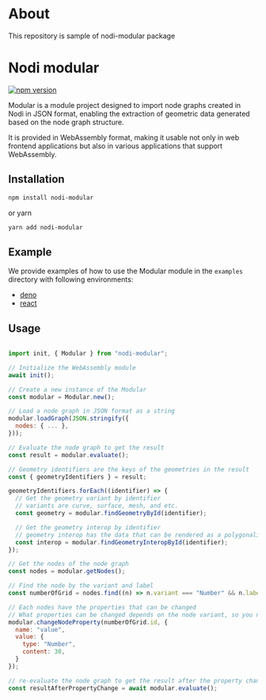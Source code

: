 # About
This repository is sample of nodi-modular package

# Nodi modular

[![npm version](https://img.shields.io/npm/v/nodi-modular.svg?style=flat)](https://www.npmjs.com/package/nodi-modular)

Modular is a module project designed to import node graphs created in Nodi in JSON format, enabling the extraction of geometric data generated based on the node graph structure.

It is provided in WebAssembly format, making it usable not only in web frontend applications but also in various applications that support WebAssembly.

## Installation

```bash
npm install nodi-modular
```

or yarn

```bash
yarn add nodi-modular
```

## Example

We provide examples of how to use the Modular module in the `examples` directory with following environments:

- [deno](https://github.com/Nodi3d/modular/tree/main/examples/deno)
- [react](https://github.com/Nodi3d/modular/tree/main/examples/react)

## Usage

```javascript

import init, { Modular } from "nodi-modular";

// Initialize the WebAssembly module
await init();

// Create a new instance of the Modular
const modular = Modular.new();

// Load a node graph in JSON format as a string
modular.loadGraph(JSON.stringify({
  nodes: { ... },
}));

// Evaluate the node graph to get the result
const result = modular.evaluate();

// Geometry identifiers are the keys of the geometries in the result
const { geometryIdentifiers } = result;

geometryIdentifiers.forEach((identifier) => {
  // Get the geometry variant by identifier
  // variants are curve, surface, mesh, and etc.
  const geometry = modular.findGeometryById(identifier);

  // Get the geometry interop by identifier
  // geometry interop has the data that can be rendered as a polygonalized data (polyline or triangle mesh)
  const interop = modular.findGeometryInteropById(identifier);
});

// Get the nodes of the node graph
const nodes = modular.getNodes();

// Find the node by the variant and label
const numberOfGrid = nodes.find((n) => n.variant === "Number" && n.label === 'number of grid');

// Each nodes have the properties that can be changed
// What properties can be changed depends on the node variant, so you need to check the node variant's properties (numberGrid["properties"])
modular.changeNodeProperty(numberOfGrid.id, {
  name: "value",
  value: {
    type: "Number",
    content: 30,
  }
});

// re-evaluate the node graph to get the result after the property change
const resultAfterPropertyChange = await modular.evaluate();

```
